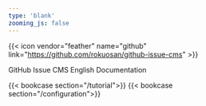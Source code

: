 ```yaml
---
type: 'blank'
zooming_js: false
---
```



{{< icon vendor="feather" name="github" link="https://github.com/rokuosan/github-issue-cms" >}}

GitHub Issue CMS English Documentation

{{< bookcase section="/tutorial">}}
{{< bookcase section="/configuration">}}
